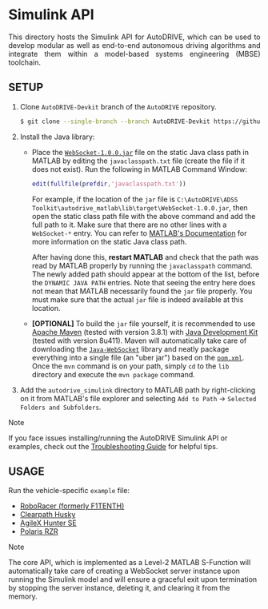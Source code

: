 # Simulink API

<p align="justify">
This directory hosts the Simulink API for AutoDRIVE, which can be used to develop modular as well as end-to-end autonomous driving algorithms and integrate them within a model-based systems engineering (MBSE) toolchain.
</p>

## SETUP

1. Clone `AutoDRIVE-Devkit` branch of the `AutoDRIVE` repository.
    ```bash
    $ git clone --single-branch --branch AutoDRIVE-Devkit https://github.com/Tinker-Twins/AutoDRIVE.git
    ```
2. Install the Java library:
   - Place the [`WebSocket-1.0.0.jar`](lib/target/WebSocket-1.0.0.jar) file on the static Java class path in MATLAB by editing the `javaclasspath.txt` file (create the file if it does not exist). Run the following in MATLAB Command Window:
     ```MATLAB
     edit(fullfile(prefdir,'javaclasspath.txt'))
     ```
     For example, if the location of the `jar` file is `C:\AutoDRIVE\ADSS Toolkit\autodrive_matlab\lib\target\WebSocket-1.0.0.jar`, then open the static class path file with the above command and add the full path to it. Make sure that there are no other lines with a `WebSocket-*` entry. You can refer to [MATLAB's Documentation](https://www.mathworks.com/help/matlab/matlab_external/static-path-of-java-class-path.html) for more information on the static Java class path.

     After having done this, **restart MATLAB** and check that the path was read by MATLAB properly by running the `javaclasspath` command. The newly added path should appear at the bottom of the list, before the `DYNAMIC JAVA PATH` entries. Note that seeing the entry here does not mean that MATLAB necessarily found the `jar` file properly. You must make sure that the actual `jar` file is indeed available at this location.
   - **[OPTIONAL]** To build the `jar` file yourself, it is recommended to use [Apache Maven](https://maven.apache.org/download.cgi) (tested with version 3.8.1) with [Java Development Kit](https://www.oracle.com/java/technologies/downloads/?er=221886#java8) (tested with version 8u411). Maven will automatically take care of downloading the [`Java-WebSocket`](https://github.com/TooTallNate/Java-WebSocket) library and neatly package everything into a single file (an "uber jar") based on the [`pom.xml`](lib/pom.xml). Once the `mvn` command is on your path, simply `cd` to the `lib` directory and execute the `mvn package` command.
4. Add the `autodrive_simulink` directory to MATLAB path by right-clicking on it from MATLAB's file explorer and selecting `Add to Path` &rarr; `Selected Folders and Subfolders`.

> [!NOTE]
> If you face issues installing/running the AutoDRIVE Simulink API or examples, check out the [Troubleshooting Guide](troubleshooting/README.md) for helpful tips.

## USAGE

Run the vehicle-specific `example` file:
- [RoboRacer (formerly F1TENTH)](example_roboracer.slx)
- [Clearpath Husky](example_husky.slx)
- [AgileX Hunter SE](example_hunter.slx)
- [Polaris RZR](example_rzr.slx)

> [!NOTE]
> The core API, which is implemented as a Level-2 MATLAB S-Function will automatically take care of creating a WebSocket server instance upon running the Simulink model and will ensure a graceful exit upon termination by stopping the server instance, deleting it, and clearing it from the memory.
